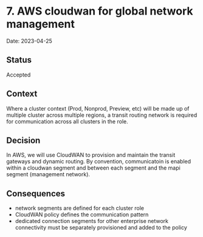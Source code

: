# 7. AWS cloudwan for global network management

Date: 2023-04-25

## Status

Accepted

## Context

Where a cluster context (Prod, Nonprod, Preview, etc) will be made up of multiple cluster across multiple regions, a transit routing network is required for communication across all clusters in the role.  

## Decision

In AWS, we will use CloudWAN to provision and maintain the transit gateways and dynamic routing. By convention, communicatoin is enabled within a cloudwan segment and between each segment and the mapi segment (management network). 

## Consequences

- network segments are defined for each cluster role
- CloudWAN policy defines the communication pattern
- dedicated connection segments for other enterprise network connectivity must be separately provisioned and added to the policy